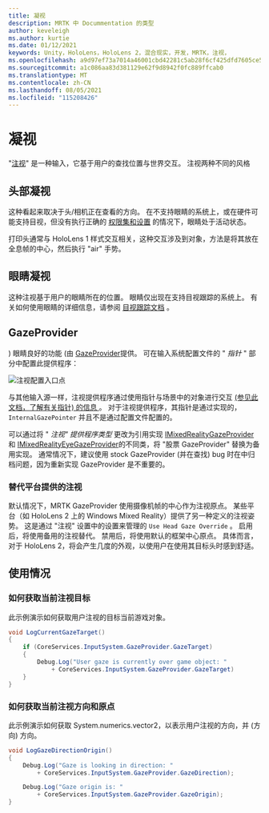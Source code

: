 ```yaml
---
title: 凝视
description: MRTK 中 Docummentation 的类型
author: keveleigh
ms.author: kurtie
ms.date: 01/12/2021
keywords: Unity，HoloLens，HoloLens 2，混合现实，开发，MRTK，注视，
ms.openlocfilehash: a9d97ef73a7014a46001cbd42281c5ab28f6cf425dfd7605ce5b3c8c7fc45198
ms.sourcegitcommit: a1c086aa83d381129e62f9d8942f0fc889ffcab0
ms.translationtype: MT
ms.contentlocale: zh-CN
ms.lasthandoff: 08/05/2021
ms.locfileid: "115208426"
---
```

# <a name="gaze"></a>凝视

"[注视](/windows/mixed-reality/gaze)" 是一种输入，它基于用户的查找位置与世界交互。 注视两种不同的风格

## <a name="head-gaze"></a>头部凝视

这种看起来取决于头/相机正在查看的方向。 在不支持眼睛的系统上，或在硬件可能支持目视，但没有执行正确的 [权限集和设置](eye-tracking/eye-tracking-basic-setup.md#eye-tracking-requirements-checklist) 的情况下，眼睛处于活动状态。

打印头通常与 HoloLens 1 样式交互相关，这种交互涉及到对象，方法是将其放在全息帧的中心，然后执行 "air" 手势。

## <a name="eye-gaze"></a>眼睛凝视

这种注视基于用户的眼睛所在的位置。 眼睛仅出现在支持目视跟踪的系统上。 有关如何使用眼睛的详细信息，请参阅 [目视跟踪文档](eye-tracking/eye-tracking-main.md) 。

## <a name="gazeprovider"></a>GazeProvider

) 眼睛良好的功能 (由 [GazeProvider](xref:Microsoft.MixedReality.Toolkit.Input.GazeProvider)提供。 可在输入系统配置文件的 " *指针* " 部分中配置此提供程序：

![注视配置入口点](../images/input/GazeConfigurationEntrypoint.png)

与其他输入源一样，注视提供程序通过使用指针与场景中的对象进行交互 [ (参见此文档，了解有关指针) 的信息 ](../../architecture/controllers-pointers-and-focus.md)。
对于注视提供程序，其指针是通过实现的， `InternalGazePointer` 并且不是通过配置文件配置的。

可以通过将 " *注视" 提供程序类型* 更改为引用实现 [IMixedRealityGazeProvider](xref:Microsoft.MixedReality.Toolkit.Input.IMixedRealityGazeProvider) 和 [IMixedRealityEyeGazeProvider](xref:Microsoft.MixedReality.Toolkit.Input.IMixedRealityEyeGazeProvider)的不同类，将 "股票 GazeProvider" 替换为备用实现。
通常情况下，建议使用 stock GazeProvider (并在查找) bug 时在中归档问题，因为重新实现 GazeProvider 是不重要的。

### <a name="alternative-platform-provided-gaze-poses"></a>替代平台提供的注视

默认情况下，MRTK GazeProvider 使用摄像机帧的中心作为注视原点。 某些平台（如 HoloLens 2 上的 Windows Mixed Reality）提供了另一种定义的注视姿势。 这是通过 "注视" 设置中的设置来管理的 `Use Head Gaze Override` 。 启用后，将使用备用的注视替代。 禁用后，将使用默认的框架中心原点。 具体而言，对于 HoloLens 2，将会产生几度的外观，以使用户在使用其目标头时感到舒适。

## <a name="usage"></a>使用情况

### <a name="how-get-the-current-gaze-target"></a>如何获取当前注视目标

此示例演示如何获取用户注视的目标当前游戏对象。

```c#
void LogCurrentGazeTarget()
{
    if (CoreServices.InputSystem.GazeProvider.GazeTarget)
    {
        Debug.Log("User gaze is currently over game object: "
            + CoreServices.InputSystem.GazeProvider.GazeTarget)
    }
}
```

### <a name="how-to-get-the-current-gaze-direction-and-origin"></a>如何获取当前注视方向和原点

此示例演示如何获取 System.numerics.vector2，以表示用户注视的方向，并 (方向) 方向。

```c#
void LogGazeDirectionOrigin()
{
    Debug.Log("Gaze is looking in direction: "
        + CoreServices.InputSystem.GazeProvider.GazeDirection);

    Debug.Log("Gaze origin is: "
        + CoreServices.InputSystem.GazeProvider.GazeOrigin);
}
```
